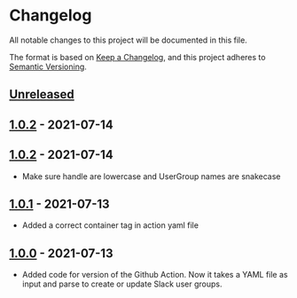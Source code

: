 # Changelog

All notable changes to this project will be documented in this file.

The format is based on [Keep a Changelog](https://keepachangelog.com/en/1.0.0/),
and this project adheres to [Semantic Versioning](https://semver.org/spec/v2.0.0.html).



## [Unreleased]

## [1.0.2] - 2021-07-14

## [1.0.2] - 2021-07-14

- Make sure handle are lowercase and UserGroup names are snakecase

## [1.0.1] - 2021-07-13

- Added a correct container tag in action yaml file

## [1.0.0] - 2021-07-13

- Added code for version of the Github Action. Now it takes a YAML file as input and parse to create or update Slack user groups.

[Unreleased]: https://github.com/giantswarm/update-slack-info/compare/v1.0.2...HEAD
[1.0.2]: https://github.com/giantswarm/update-slack-info/compare/v1.0.2...v1.0.2
[1.0.2]: https://github.com/giantswarm/update-slack-info/compare/v1.0.1...v1.0.2
[1.0.1]: https://github.com/giantswarm/update-slack-info/compare/v1.0.0...v1.0.1
[1.0.0]: https://github.com/giantswarm/update-slack-info/releases/tag/v1.0.0
